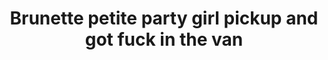 ---
layout: post
title: Brunette petite party girl pickup and got fuck in the van
duration: '12:01'
view: 780
rate: 2
video: 'https://flashservice.xvideos.com/embedframe/26945035'
category:
 - brunette
 - busty
 - cab
 - curvy
 - gorgeous
 - rough
 - stunning
tags: 
 - fucked
priority: 0.9
changefreq: daily
---